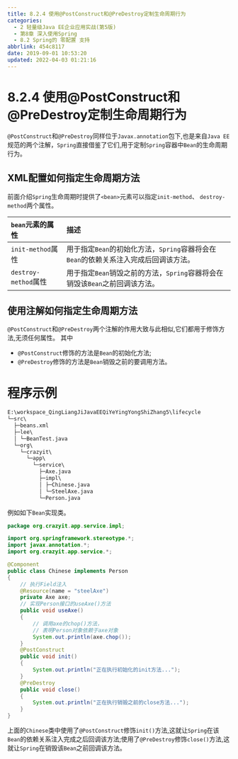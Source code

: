 ```yaml
---
title: 8.2.4 使用@PostConstruct和@PreDestroy定制生命周期行为
categories: 
  - 2 轻量级Java EE企业应用实战(第5版)
  - 第8章 深入使用Spring
  - 8.2 Spring的 零配置 支持
abbrlink: 454c8117
date: 2019-09-01 10:53:20
updated: 2022-04-03 01:21:16
---
```

# 8.2.4 使用@PostConstruct和@PreDestroy定制生命周期行为 #
`@PostConstruct`和`@PreDestroy`同样位于`Javax.annotation`包下,也是来自`Java EE`规范的两个注解，`Spring`直接借鉴了它们,用于定制`Spring`容器中`Bean`的生命周期行为。

## XML配置如何指定生命周期方法 ##
前面介绍`Spring`生命周期时提供了`<bean>`元素可以指定`init-method`、 `destroy-method`两个属性。

|`bean`元素的属性|描述|
|:---|:---|
|`init-method`属性|用于指定`Bean`的初始化方法，`Spring`容器将会在`Bean`的依赖关系注入完成后回调该方法。|
|`destroy-method`属性|用于指定`Bean`销毁之前的方法，`Spring`容器将会在销毁该`Bean`之前回调该方法。|

## 使用注解如何指定生命周期方法 ##
`@PostConstruct`和`@PreDestroy`两个注解的作用大致与此相似,它们都用于修饰方法,无须任何属性。
其中
- `@PostConstruct`修饰的方法是`Bean`的初始化方法;
- `@PreDestroy`修饰的方法是`Bean`销毁之前的要调用方法。

# 程序示例 #
```cmd
E:\workspace_QingLiangJiJavaEEQiYeYingYongShiZhang5\lifecycle
└─src\
  ├─beans.xml
  ├─lee\
  │ └─BeanTest.java
  └─org\
    └─crazyit\
      └─app\
        └─service\
          ├─Axe.java
          ├─impl\
          │ ├─Chinese.java
          │ └─SteelAxe.java
          └─Person.java
```
例如如下`Bean`实现类。
```java
package org.crazyit.app.service.impl;

import org.springframework.stereotype.*;
import javax.annotation.*;
import org.crazyit.app.service.*;

@Component
public class Chinese implements Person
{
    // 执行Field注入
    @Resource(name = "steelAxe")
    private Axe axe;
    // 实现Person接口的useAxe()方法
    public void useAxe()
    {
        // 调用axe的chop()方法，
        // 表明Person对象依赖于axe对象
        System.out.println(axe.chop());
    }
    @PostConstruct
    public void init()
    {
        System.out.println("正在执行初始化的init方法...");
    }
    @PreDestroy
    public void close()
    {
        System.out.println("正在执行销毁之前的close方法...");
    }
}
```
上面的`Chinese`类中使用了`@PostConstruct`修饰`init()`方法,这就让`Spring`在该`Bean`的依赖关系注入完成之后回调该方法;使用了`@PreDestroy`修饰`close()`方法,这就让`Spring`在销毁该`Bean`之前回调该方法。


